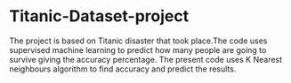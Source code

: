 # Titanic-Dataset-project
The project is based on Titanic disaster that took place.The code uses supervised machine learning to predict how many people are going to  survive  giving the accuracy percentage. The present code uses K Nearest neighbours algorithm to find accuracy and predict the results.
